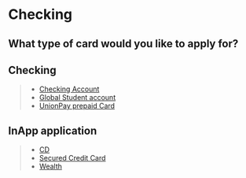 # Checking

## What type of card would you like to apply for?

## Checking
> - [Checking Account](velo://citizenship?group=checking)
> - [Global Student account](velo://citizenship?group=student)
> - [UnionPay prepaid Card](velo://citizenship?group=cup&language=en)

## InApp application
> - [CD](velo://login?task=cdMore)
> - [Secured Credit Card](velo://login?task=creditCard)
> - [Wealth](velo://login?task=wealth)
